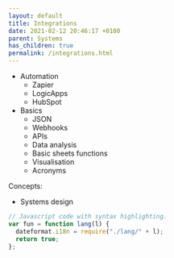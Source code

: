 ```yaml
---
layout: default
title: Integrations
date: 2021-02-12 20:46:17 +0100
parent: Systems
has_children: true
permalink: /integrations.html
---
```


- Automation
  - Zapier
  - LogicApps
  - HubSpot
- Basics
  - JSON
  - Webhooks
  - APIs
  - Data analysis
  - Basic sheets functions
  - Visualisation
  - Acronyms

Concepts:

- Systems design

```js
// Javascript code with syntax highlighting.
var fun = function lang(l) {
  dateformat.i18n = require("./lang/" + l);
  return true;
};
```

<!-- {% highlight ruby %}
def print_hi(name)
puts "Hi, #{name}"
end
print_hi('Tom')
#=> prints 'Hi, Tom' to STDOUT.
{% endhighlight %}

Check out the [Jekyll docs][jekyll-docs] for more info on how to get the most out of Jekyll. File all bugs/feature requests at [Jekyll’s GitHub repo][jekyll-gh]. If you have questions, you can ask them on [Jekyll Talk][jekyll-talk].

[jekyll-docs]: https://jekyllrb.com/docs/home
[jekyll-gh]: https://github.com/jekyll/jekyll
[jekyll-talk]: https://talk.jekyllrb.com/ -->

